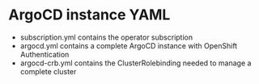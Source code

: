ArgoCD instance YAML
====================

* subscription.yml contains the operator subscription
* argocd.yml contains a complete ArgoCD instance with OpenShift Authentication
* argocd-crb.yml contains the ClusterRolebinding needed to manage a complete cluster
